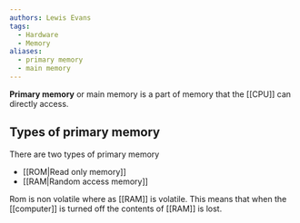 ```yaml
---
authors: Lewis Evans
tags:
  - Hardware
  - Memory
aliases:
  - primary memory
  - main memory
---
```

**Primary memory** or main memory is a part of memory that the [[CPU]] can directly access. 
## Types of primary memory
There are two types of primary memory
- [[ROM|Read only memory]]
- [[RAM|Random access memory]]

Rom is non volatile where as [[RAM]] is volatile. This means that when the [[computer]] is turned off the contents of [[RAM]] is lost.